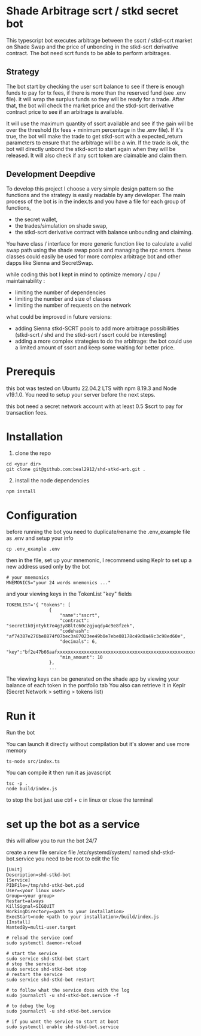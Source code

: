 # Shade Arbitrage scrt / stkd secret bot 

This typescript bot executes arbitrage between the sscrt / stkd-scrt market on Shade Swap and the price of unbonding in the stkd-scrt derivative contract.
The bot need scrt funds to be able to perform arbitrages.  

## Strategy

The bot start by checking the user scrt balance to see if there is enough funds to pay for tx fees, if there is more than the reserved fund (see .env file). it will wrap the surplus funds so they will be ready for a trade.
After that, the bot will check the market price and the stkd-scrt derivative contract price to see if an arbitrage is available.

It will use the maximum quantity of sscrt available and see if the gain will be over the threshold (tx fees + minimum percentage in the .env file). If it's true, the bot will make the trade to get stkd-scrt with a expected_return parameters to ensure that the arbitrage will be a win. 
If the trade is ok, the bot will directly unbond the stkd-scrt to start again when they will be released.
It will also check if any scrt token are claimable and claim them.

## Development Deepdive

To develop this project I choose a very simple design pattern so the functions and the strategy is easily readable by any developer. 
The main process of the bot is in the index.ts and you have a file for each group of functions, 
* the secret wallet, 
* the trades/simulation on shade swap, 
* the stkd-scrt derivative contract with balance unbounding and claiming.

You have class / interface for more generic function like to calculate a valid swap path using the shade swap pools and managing the rpc errors.
these classes could easily be used for more complex arbitrage bot and other dapps like Sienna and SecretSwap.

while coding this bot I kept in mind to optimize memory / cpu / maintainability : 
* limiting the number of dependencies
* limiting the number and size of classes
* limiting the number of requests on the network

what could be improved in future versions:
* adding Sienna stkd-SCRT pools to add more arbitrage possibilities (stkd-scrt / shd  and the stkd-scrt / sscrt could be interesting)
* adding a more complex strategies to do the arbitrage: the bot could use a limited amount of sscrt and keep some waiting for better price.  


# Prerequis

this bot was tested on Ubuntu 22.04.2 LTS with npm 8.19.3 and Node v19.1.0.
You need to setup your server before the next steps.

this bot need a secret network account with at least 0.5 $scrt to pay for transaction fees.


# Installation

1. clone the repo 

```
cd <your dir>
git clone git@github.com:beal2912/shd-stkd-arb.git .
```

2. install the node dependencies 
```
npm install
```
# Configuration

before running the bot you need to duplicate/rename the .env_example file as .env and setup your info
```
cp .env_example .env
``` 

then in the file, set up your mnemonic, I recommend using Keplr to set up a new address used only by the bot
```
# your mnemonics
MNEMONICS="your 24 words mnemonics ..."
```



and your viewing keys in the TokenList "key" fields
```
TOKENLIST='{ "tokens": [
                { 
                    "name":"sscrt", 
                    "contract": "secret1k0jntykt7e4g3y88ltc60czgjuqdy4c9e8fzek", 
                    "codehash": "af74387e276be8874f07bec3a87023ee49b0e7ebe08178c49d0a49c3c98ed60e",
                    "decimals": 6,
                    "key":"bf2e47b66aafxxxxxxxxxxxxxxxxxxxxxxxxxxxxxxxxxxxxxxxxxxxxxxxxxxxxx",
                    "min_amount": 10
                },
                ...
```
The viewing keys can be generated on the shade app by viewing your balance of each token in the portfolio tab
You also can retrieve it in Keplr (Secret Network > setting > tokens list)



# Run it

Run the bot

You can launch it directly without compilation but it's slower and use more memory
```
ts-node src/index.ts
```

You can compile it then run it as javascript
```
tsc -p .
node build/index.js
```
to stop the bot just use ctrl + c in linux or close the terminal

# set up the bot as a service 
this will allow you to run the bot 24/7

create a new file service file /etc/systemd/system/ named shd-stkd-bot.service 
you need to be root to edit the file
```
[Unit]
Description=shd-stkd-bot
[Service]
PIDFile=/tmp/shd-stkd-bot.pid
User=<your linux user>
Group=<your group>
Restart=always
KillSignal=SIGQUIT
WorkingDirectory=<path to your installation>
ExecStart=node <path to your installation>/build/index.js
[Install]
WantedBy=multi-user.target
```

```
# reload the service conf
sudo systemctl daemon-reload

# start the service 
sudo service shd-stkd-bot start
# stop the service
sudo service shd-stkd-bot stop
# restart the service 
sudo service shd-stkd-bot restart

# to follow what the service does with the log 
sudo journalctl -u shd-stkd-bot.service -f

# to debug the log 
sudo journalctl -u shd-stkd-bot.service

# if you want the service to start at boot 
sudo systemctl enable shd-stkd-bot.service

```